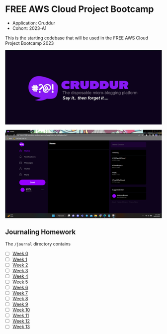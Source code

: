 # FREE AWS Cloud Project Bootcamp

- Application: Cruddur
- Cohort: 2023-A1

This is the starting codebase that will be used in the FREE AWS Cloud Project Bootcamp 2023

![Cruddur Graphic](Journal/assets/cruddur-banner.jpg)

![Cruddur Screenshot](Journal/assets/cruddur%20screenshot.png)

## Journaling Homework

The `/journal` directory contains

- [ ] [Week 0](Journal/week0.md)
- [ ] [Week 1](Journal/week1.md)
- [ ] [Week 2](Journal/week2.md)
- [ ] [Week 3](Journall/week3.md)
- [ ] [Week 4](Journal/week4.md)
- [ ] [Week 5](Journal/week5.md)
- [ ] [Week 6](Journal/week6.md)
- [ ] [Week 7](Journal/week7.md)
- [ ] [Week 8](Journal/week8.md)
- [ ] [Week 9](Journal/week9.md)
- [ ] [Week 10](Journal/week10.md)
- [ ] [Week 11](Journal/week11.md)
- [ ] [Week 12](Journal/week12.md)
- [ ] [Week 13](Journal/week13.md)
